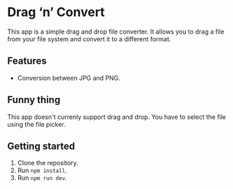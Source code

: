 # Drag ‘n’ Convert

This app is a simple drag and drop file converter. It allows you to drag a file from your file system and convert it to a different format.

## Features

- Conversion between JPG and PNG.

## Funny thing

This app doesn't currenly support drag and drop. You have to select the file using the file picker.

## Getting started

1. Clone the repository.
2. Run `npm install`.
3. Run `npm run dev`.
